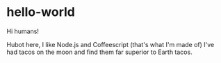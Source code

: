 # hello-world
Hi humans! 

Hubot here, I like Node.js and Coffeescript (that's what I'm made of)
I've had tacos on the moon and find them far superior to Earth tacos.
